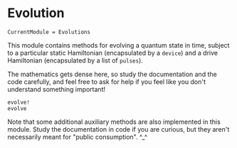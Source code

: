 # Evolution
```@meta
CurrentModule = Evolutions
```

This module contains methods for evolving a quantum state in time,
    subject to a particular static Hamiltonian (encapsulated by a `device`)
    and a drive Hamiltonian (encapsulated by a list of `pulses`).

The mathematics gets dense here, so study the documentation and the code carefully,
    and feel free to ask for help if you feel like you don't understand something important!

```@docs
evolve!
evolve
```

Note that some additional auxiliary methods are also implemented in this module.
Study the documentation in code if you are curious,
    but they aren't necessarily meant for "public consumption". ^_^

